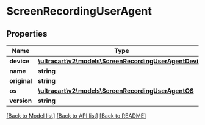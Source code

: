 # ScreenRecordingUserAgent

## Properties
Name | Type | Description | Notes
------------ | ------------- | ------------- | -------------
**device** | [**\ultracart\v2\models\ScreenRecordingUserAgentDevice**](ScreenRecordingUserAgentDevice.md) |  | [optional] 
**name** | **string** |  | [optional] 
**original** | **string** |  | [optional] 
**os** | [**\ultracart\v2\models\ScreenRecordingUserAgentOS**](ScreenRecordingUserAgentOS.md) |  | [optional] 
**version** | **string** |  | [optional] 

[[Back to Model list]](../README.md#documentation-for-models) [[Back to API list]](../README.md#documentation-for-api-endpoints) [[Back to README]](../README.md)


